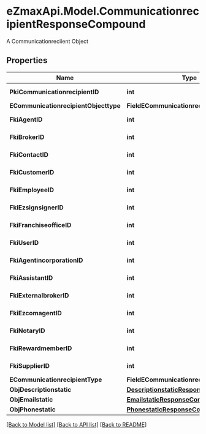 # eZmaxApi.Model.CommunicationrecipientResponseCompound
A Communicationreciient Object

## Properties

Name | Type | Description | Notes
------------ | ------------- | ------------- | -------------
**PkiCommunicationrecipientID** | **int** | The unique ID of the Communicationrecipient. | 
**ECommunicationrecipientObjecttype** | **FieldECommunicationrecipientObjecttype** |  | [optional] 
**FkiAgentID** | **int** | The unique ID of the Agent. | [optional] 
**FkiBrokerID** | **int** | The unique ID of the Broker. | [optional] 
**FkiContactID** | **int** | The unique ID of the Contact | [optional] 
**FkiCustomerID** | **int** | The unique ID of the Customer. | [optional] 
**FkiEmployeeID** | **int** | The unique ID of the Employee. | [optional] 
**FkiEzsignsignerID** | **int** | The unique ID of the Ezsignsigner | [optional] 
**FkiFranchiseofficeID** | **int** | The unique ID of the Franchisereoffice | [optional] 
**FkiUserID** | **int** | The unique ID of the User | [optional] 
**FkiAgentincorporationID** | **int** | The unique ID of the Agentincorporation. | [optional] 
**FkiAssistantID** | **int** | The unique ID of the Assistant. | [optional] 
**FkiExternalbrokerID** | **int** | The unique ID of the Externalbroker. | [optional] 
**FkiEzcomagentID** | **int** | The unique ID of the Ezcomagent. | [optional] 
**FkiNotaryID** | **int** | The unique ID of the Notary. | [optional] 
**FkiRewardmemberID** | **int** | The unique ID of the Rewardmember. | [optional] 
**FkiSupplierID** | **int** | The unique ID of the Supplier. | [optional] 
**ECommunicationrecipientType** | **FieldECommunicationrecipientType** |  | 
**ObjDescriptionstatic** | [**DescriptionstaticResponseCompound**](DescriptionstaticResponseCompound.md) |  | 
**ObjEmailstatic** | [**EmailstaticResponseCompound**](EmailstaticResponseCompound.md) |  | [optional] 
**ObjPhonestatic** | [**PhonestaticResponseCompound**](PhonestaticResponseCompound.md) |  | [optional] 

[[Back to Model list]](../README.md#documentation-for-models) [[Back to API list]](../README.md#documentation-for-api-endpoints) [[Back to README]](../README.md)

